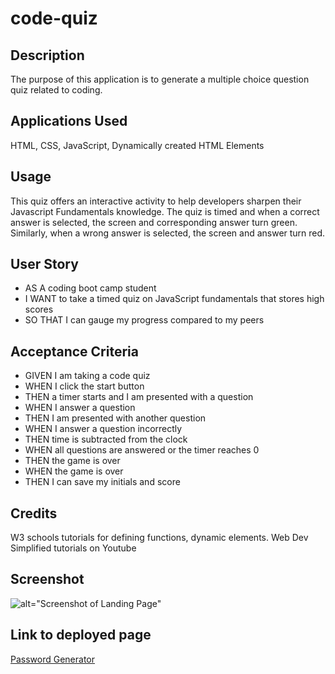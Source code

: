 # code-quiz

## Description

The purpose of this application is to generate a multiple choice question quiz related to coding.

## Applications Used

HTML, CSS, JavaScript, Dynamically created HTML Elements

## Usage

This quiz offers an interactive activity to help developers sharpen their Javascript Fundamentals knowledge. The quiz is timed and when a correct answer is selected, the screen and corresponding answer turn green. Similarly, when a wrong answer is selected, the screen and answer turn red.  

## User Story

* AS A coding boot camp student
* I WANT to take a timed quiz on JavaScript fundamentals that stores high scores
* SO THAT I can gauge my progress compared to my peers


## Acceptance Criteria

* GIVEN I am taking a code quiz
* WHEN I click the start button
* THEN a timer starts and I am presented with a question
* WHEN I answer a question
* THEN I am presented with another question
* WHEN I answer a question incorrectly
* THEN time is subtracted from the clock
* WHEN all questions are answered or the timer reaches 0
* THEN the game is over
* WHEN the game is over
* THEN I can save my initials and score

## Credits

W3 schools tutorials for defining functions, dynamic elements. Web Dev Simplified tutorials on Youtube

## Screenshot

![alt="Screenshot of Landing Page"](assets/Screenshot.png)

## Link to deployed page

[Password Generator]( https://cpriyam90.github.io/code-quiz/)

